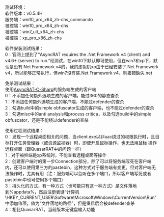 测试环境：  
软件版本：v0.5.4H  
服务端：win10_pro_x64_zh-chs_commando  
被控端：win10_pro_x64_zh-chs  
被控端：win7_ult_x64_zh-chs  
被控端：xp_pro_x86_zh-chs  

软件安装测试结果：  
0：官网上提到了“AsyncRAT requires the .Net Framework v4 (client) and v4.6+ (server) to run.”经测试，在win10下默认即可使用，但在win7和xp下，默认是没有.Net Framework v4的，我的虚拟机xp由于已经安装了.Net Framework v4，所以能够正常执行，但win7没有装.Net Framework v4，则报错缺失.net  

免杀测试结果：  
使用[AsyncRAT-C-Sharp](https://github.com/NYAN-x-CAT/AsyncRAT-C-Sharp/releases/download/v0.5.4H/AsyncRAT.v0.5.4H.zip)的服务端生成的客户端  
0：不添加任何额外选项生成的客户端，能过360的静态查杀  
1：不添加任何额外选项生成的客户端，不能过defender的查杀  
2：勾选build中的simple obfuscator生成的客户端，也不能过defender的查杀  
3：勾选misc中的anti analysis和process critica，以及勾选build中的simple obfuscator，还是不能绕过defender的查杀  

使用过程测试结果：  
0：发现一个远程桌面相关的问题，当client.exe以非uac绕过的权限执行时，且目标打开任务管理器（或资源监视器）时，即使开启鼠标操作，也无法用鼠标
操作远程桌面（跟QuasarRAT中的问题一样）  
1：对于被控端是xp系统时，不能查看远程桌面等操作  
2：创建客户端时的第一步Connection部分，除了可以将服务端写死在客户端内，还可以使用第三方的pastebin，这种方式对于服务端有变更，但对客户端无法操作时，尤其有用（注：服务端可以监听在多个端口，所以客户端写死或者pastebin中也可使用多个端口）  
3：持久化的方式，有一种方式（也可能只有这一种方式）是文件落地到%appdata%，然后注册表键“计算机\HKEY_CURRENT_USER\Software\Microsoft\Windows\CurrentVersion\Run”中添加值项，值为“文件落地的路径”，但是重启后会被defender查杀  
4：相比QuasarRAT，当前版本无键盘输入功能  
